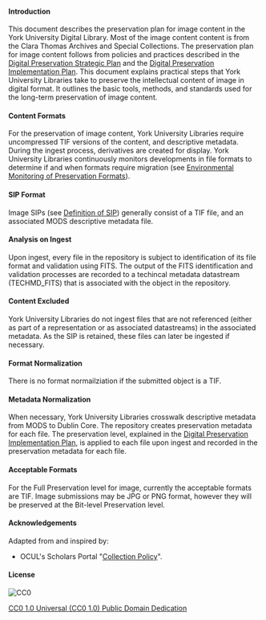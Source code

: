 #### Introduction

This document describes the preservation plan for image content in the York University Digital Library. Most of the image content content is from the Clara Thomas Archives and Special Collections. The preservation plan for image content follows from policies and practices described in the [Digital Preservation Strategic Plan](http://digital.library.yorku.ca/documentation/digital-preservation-implementation-plan) and the [Digital Preservation Implementation Plan](http://digital.library.yorku.ca/documentation/digital-preservation-implementation-plan). This document explains practical steps that York University Libraries take to preserve the intellectual content of image in digital format. It outlines the basic tools, methods, and standards used for the long-term preservation of image content.

#### Content Formats

For the preservation of image content, York University Libraries require uncompressed TIF versions of the content, and descriptive metadata. During the ingest process, derivatives are created for display. York University Libraries continuously monitors developments in file formats to determine if and when formats require migration (see [Environmental Monitoring of Preservation Formats](http://digital.library.yorku.ca/documentation/environmental-monitoring-preservation-formats)).

#### SIP Format

Image SIPs (see [Definition of SIP](http://digital.library.yorku.ca/content/definition-sip)) generally consist of a TIF file, and an associated MODS descriptive metadata file.

#### Analysis on Ingest

Upon ingest, every file in the repository is subject to identification of its file format and validation using FITS. The output of the FITS identification and validation processes are recorded to a techincal metadata datastream (TECHMD_FITS) that is associated with the object in the repository.

#### Content Excluded

York University Libraries do not ingest files that are not referenced (either as part of a representation or as associated datastreams) in the associated metadata. As the SIP is retained, these files can later be ingested if necessary.

#### Format Normalization

There is no format normailziation if the submitted object is a TIF.

#### Metadata Normalization

When necessary, York University Libraries crosswalk descriptive metadata from MODS to Dublin Core. The repository creates preservation metadata for each file. The preservation level, explained in the [Digital Preservation Implementation Plan](http://digital.library.yorku.ca/content/digital-preservation-implementation-plan), is applied to each file upon ingest and recorded in the preservation metadata for each file.

#### Acceptable Formats

For the Full Preservation level for image, currently the acceptable formats are TIF. Image submissions may be JPG or PNG format, however they will be preserved at the Bit-level Preservation level.

#### Acknowledgements

Adapted from and inspired by:

* OCUL's Scholars Portal "[Collection Policy](https://spotdocs.scholarsportal.info/display/OAIS/Collection+Policy)".

#### License

![CC0](https://i.creativecommons.org/p/zero/1.0/88x31.png "CC0")

[CC0 1.0 Universal (CC0 1.0) Public Domain Dedication](http://creativecommons.org/publicdomain/zero/1.0/)
